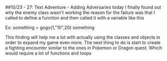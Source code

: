 ##10/23 - 27: Text Adventure - Adding Adversaries
today I finally found out why the enemy class wasn't working the reason for the failure was that I called to define a function and then called it with a variable like this 

Ex:
something = gogo(1,"10",20)
something

This finding will help me a lot with actually using the classes and objects in order to expand my game even more.
The next thing to do is start to create a fighting encounter similar to the ones in  Pokemon or Dragon quest. Which would require a lot of functions and loops
